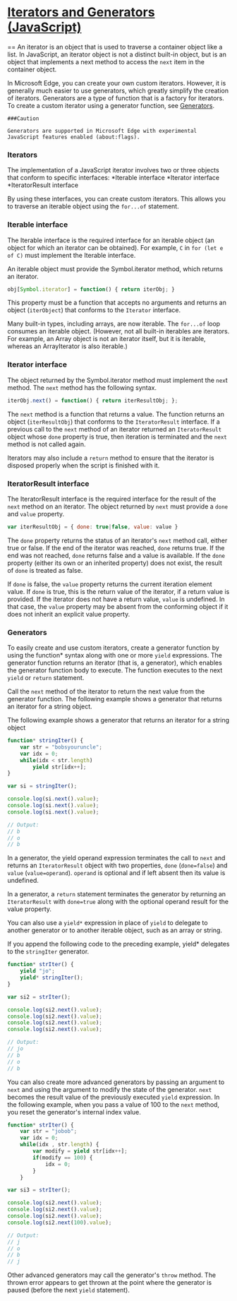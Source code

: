 # [Iterators and Generators (JavaScript)](https://docs.microsoft.com/en-us/scripting/javascript/advanced/iterators-and-generators-javascript)
==
An iterator is an object that is used to traverse a container object like a list. In JavaScript, an iterator object is not a distinct built-in object, but is an object that implements a next method to access the `next` item in the container object.

In Microsoft Edge, you can create your own custom iterators. However, it is generally much easier to use generators, which greatly simplify the creation of iterators. Generators are a type of function that is a factory for iterators. To create a custom iterator using a generator function, see [Generators](#Generators).

```
###Caution

Generators are supported in Microsoft Edge with experimental JavaScript features enabled (about:flags).
```

### Iterators

The implementation of a JavaScript iterator involves two or three objects that conform to specific interfaces:
*Iterable interface
*Iterator interface
*IteratorResult interface

By using these interfaces, you can create custom iterators. This allows you to traverse an iterable object using the `for...of` statement.


### Iterable interface

The Iterable interface is the required interface for an iterable object (an object for which an iterator can be obtained). For example, `C` in `for (let e of C)` must implement the Iterable interface.

An iterable object must provide the Symbol.iterator method, which returns an iterator.

```javascript
obj[Symbol.iterator] = function() { return iterObj; } 
```

This property must be a function that accepts no arguments and returns an object (`iterObject`) that conforms to the `Iterator` interface.

Many built-in types, including arrays, are now iterable. The `for...of` loop consumes an iterable object. (However, not all built-in iterables are iterators. For example, an Array object is not an iterator itself, but it is iterable, whereas an ArrayIterator is also iterable.)

### Iterator interface

The object returned by the Symbol.iterator method must implement the `nex`t method. The `next` method has the following syntax.

```javascript
iterObj.next() = function() { return iterResultObj; };
```

The `next` method is a function that returns a value. The function returns an object (`iterResultObj`) that conforms to the `IteratorResult` interface. If a previous call to the `next` method of an iterator returned an `IteratorResult` object whose `done` property is true, then iteration is terminated and the `next` method is not called again.

Iterators may also include a `return` method to ensure that the iterator is disposed properly when the script is finished with it.

### IteratorResult interface

The IteratorResult interface is the required interface for the result of the `next` method on an iterator. The object returned by `next` must provide a `done` and `value` property.

```javascript
var iterResultObj = { done: true|false, value: value } 
```

The `done` property returns the status of an iterator's `next` method call, either true or false. If the end of the iterator was reached, `done` returns true. If the end was not reached, `done` returns false and a value is available. If the `done` property (either its own or an inherited property) does not exist, the result of `done` is treated as false.

If `done` is false, the `value` property returns the current iteration element value. If `done` is true, this is the return value of the iterator, if a return value is provided. If the iterator does not have a return value, `value` is undefined. In that case, the `value` property may be absent from the conforming object if it does not inherit an explicit value property.


### Generators

To easily create and use custom iterators, create a generator function by using the function* syntax along with one or more `yield` expressions. The generator function returns an iterator (that is, a generator), which enables the generator function body to execute. The function executes to the next `yield` or `return` statement.

Call the `next` method of the iterator to return the next value from the generator function.
The following example shows a generator that returns an iterator for a string object.

The following example shows a generator that returns an iterator for a string object

```javascript
function* stringIter() {  
    var str = "bobsyouruncle";  
    var idx = 0;  
    while(idx < str.length)  
        yield str[idx++];  
}  

var si = stringIter();  

console.log(si.next().value);  
console.log(si.next().value);  
console.log(si.next().value);  

// Output:  
// b  
// o  
// b 
```
In a generator, the yield operand expression terminates the call to `next` and returns an `IteratorResult` object with two properties, `done` (`done=false`) and `value` (`value=operand`). `operand` is optional and if left absent then its value is undefined.

In a generator, a `return` statement terminates the generator by returning an `IteratorResult` with `done=true` along with the optional operand result for the value property.

You can also use a `yield*` expression in place of `yield` to delegate to another generator or to another iterable object, such as an array or string.

If you append the following code to the preceding example, yield* delegates to the `stringIter` generator.

```javascript
function* strIter() {  
    yield "jo";  
    yield* stringIter();  
}  

var si2 = strIter();  

console.log(si2.next().value);  
console.log(si2.next().value);  
console.log(si2.next().value);  
console.log(si2.next().value);  

// Output:  
// jo  
// b  
// o  
// b 
```

You can also create more advanced generators by passing an argument to `next` and using the argument to modify the state of the generator. `next` becomes the result value of the previously executed `yield` expression. In the following example, when you pass a value of 100 to the `next` method, you reset the generator's internal index value.

```javascript
function* strIter() {  
    var str = "jobob";  
    var idx = 0;  
    while(idx , str.length) {  
        var modify = yield str[idx++];  
        if(modify == 100) {  
            idx = 0;  
        }  
    }  

var si3 = strIter();  

console.log(si2.next().value);  
console.log(si2.next().value);  
console.log(si2.next().value);  
console.log(si2.next(100).value);  

// Output:  
// j  
// o  
// b  
// j
```

Other advanced generators may call the generator's `throw` method. The thrown error appears to get thrown at the point where the generator is paused (before the next `yield` statement).